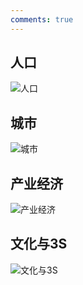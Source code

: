 ```yaml
---
comments: true
---
```


## 人口

![人口](./5人口.png)

## 城市

![城市](./6城市.png)

## 产业经济

![产业经济](./7产业经济.png)

## 文化与3S

![文化与3S](./8文化与3S.png)